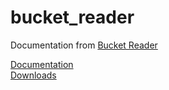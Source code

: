 # bucket_reader

Documentation from [Bucket Reader](https://splunkbase.splunk.com/app/2759/)

[Documentation](https://htmlpreview.github.io/?https://github.com/rzzldzzl/bucket_reader/blob/master/Documentation.html)   
[Downloads](https://htmlpreview.github.io/?https://github.com/rzzldzzl/bucket_reader/blob/master/Downloads.html)
